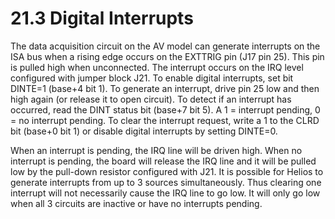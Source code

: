 # 21.3 Digital Interrupts

The data acquisition circuit on the AV model can generate interrupts on the ISA bus when a rising edge occurs on the EXTTRIG pin (J17 pin 25). This pin is pulled high when unconnected. The interrupt occurs on the IRQ level configured with jumper block J21. To enable digital interrupts, set bit DINTE=1 (base+4 bit 1). To generate an interrupt, drive pin 25 low and then high again (or release it to open circuit). To detect if an interrupt has occurred, read the DINT status bit (base+7 bit 5). A 1 = interrupt pending, 0 = no interrupt pending. To clear the interrupt request, write a 1 to the CLRD bit (base+0 bit 1) or disable digital interrupts by setting DINTE=0.&#x20;

When an interrupt is pending, the IRQ line will be driven high. When no interrupt is pending, the board will release the IRQ line and it will be pulled low by the pull-down resistor configured with J21. It is possible for Helios to generate interrupts from up to 3 sources simultaneously. Thus clearing one interrupt will not necessarily cause the IRQ line to go low. It will only go low when all 3 circuits are inactive or have no interrupts pending.
